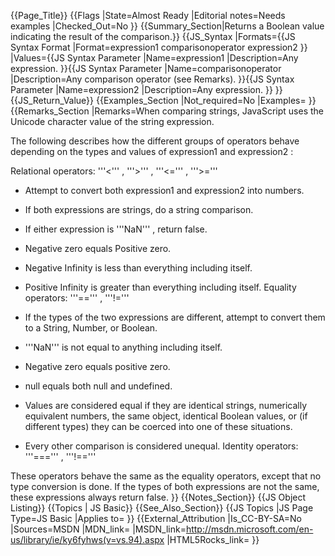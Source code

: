 {{Page_Title}}
{{Flags
|State=Almost Ready
|Editorial notes=Needs examples
|Checked_Out=No
}}
{{Summary_Section|Returns a Boolean value indicating the result of the comparison.}}
{{JS_Syntax
|Formats={{JS Syntax Format
|Format=expression1 comparisonoperator expression2
}}
|Values={{JS Syntax Parameter
|Name=expression1
|Description=Any expression.
}}{{JS Syntax Parameter
|Name=comparisonoperator
|Description=Any comparison operator (see Remarks).
}}{{JS Syntax Parameter
|Name=expression2
|Description=Any expression.
}}
}}
{{JS_Return_Value}}
{{Examples_Section
|Not_required=No
|Examples=
}}
{{Remarks_Section
|Remarks=When comparing strings, JavaScript uses the Unicode character value of the string expression.

The following describes how the different groups of operators behave depending on the types and values of expression1 and expression2 :

Relational operators: '''&lt;''' , '''&gt;''' , '''&lt;=''' , '''&gt;='''

* Attempt to convert both expression1 and expression2 into numbers.
* If both expressions are strings, do a string comparison.
* If either expression is '''NaN''' , return false.
* Negative zero equals Positive zero.
* Negative Infinity is less than everything including itself.
* Positive Infinity is greater than everything including itself.
Equality operators: '''==''' , '''!='''

* If the types of the two expressions are different, attempt to convert them to a String, Number, or Boolean.
* '''NaN''' is not equal to anything including itself.
* Negative zero equals positive zero.
* null equals both null and undefined.
* Values are considered equal if they are identical strings, numerically equivalent numbers, the same object, identical Boolean values, or (if different types) they can be coerced into one of these situations.
* Every other comparison is considered unequal.
Identity operators: '''===''' , '''!=='''

These operators behave the same as the equality operators, except that no type conversion is done. If the types of both expressions are not the same, these expressions always return false.
}}
{{Notes_Section}}
{{JS Object Listing}}
{{Topics | JS Basic}}
{{See_Also_Section}}
{{JS Topics
|JS Page Type=JS Basic
|Applies to=
}}
{{External_Attribution
|Is_CC-BY-SA=No
|Sources=MSDN
|MDN_link=
|MSDN_link=http://msdn.microsoft.com/en-us/library/ie/ky6fyhws(v=vs.94).aspx
|HTML5Rocks_link=
}}